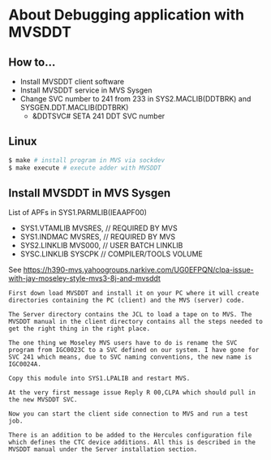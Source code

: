 # About Debugging application with MVSDDT

## How to...
- Install MVSDDT client software
- Install MVSDDT service in MVS Sysgen
- Change SVC number to 241 from 233 in SYS2.MACLIB(DDTBRK) and SYSGEN.DDT.MACLIB(DDTBRK) 
    - &DDTSVC# SETA  241     DDT SVC number

## Linux
```bash
$ make # install program in MVS via sockdev
$ make execute # execute adder with MVSDDT
```

## Install MVSDDT in MVS Sysgen

List of APFs in SYS1.PARMLIB(IEAAPF00)
- SYS1.VTAMLIB MVSRES,  // REQUIRED BY MVS
- SYS1.INDMAC MVSRES,   // REQUIRED BY MVS
- SYS2.LINKLIB MVS000,  // USER BATCH LINKLIB
- SYSC.LINKLIB SYSCPK   // COMPILER/TOOLS VOLUME 

See https://h390-mvs.yahoogroups.narkive.com/UG0EFPQN/clpa-issue-with-jay-moseley-style-mvs3-8j-and-mvsddt

```
First down load MVSDDT and install it on your PC where it will create directories containing the PC (client) and the MVS (server) code. 

The Server directory contains the JCL to load a tape on to MVS. The MVSDDT manual in the client directory contains all the steps needed to get the right thing in the right place. 

The one thing we Moseley MVS users have to do is rename the SVC program from IGC0023C to a SVC defined on our system. I have gone for SVC 241 which means, due to SVC naming conventions, the new name is IGC0024A. 

Copy this module into SYS1.LPALIB and restart MVS. 

At the very first message issue Reply R 00,CLPA which should pull in the new MVSDDT SVC. 

Now you can start the client side connection to MVS and run a test job.

There is an addition to be added to the Hercules configuration file which defines the CTC device additions. All this is described in the MVSDDT manual under the Server installation section.
```
